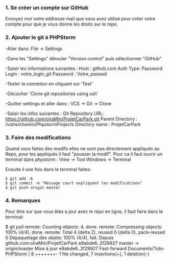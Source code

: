 ### 1. Se créer un compte sur GitHub

Envoyez moi votre addresse mail que vous avez utilisé pour créer votre compte pour que je vous donne les droits sur le repo.

### 2. Ajouter le git à PHPStorm

 -Aller dans: File -> Settings
  
 -Dans les "Settings" dérouler "Version control" puis sélectionner "GitHub"
 
 -Saisir les informations suivantes : 
        Host : github.com             Auth Type: Password
        Login : votre_login_git
        Password : Votre_passwd
        
 -Tester la connetion en cliquant sur 'Test'
 
 -Décocher 'Clone git repositories using ssh'
 
 -Quitter settings et aller dans :  VCS -> Git -> Clone
 
 -Saisir les infos suivantes : 
   Git Repository URL: https://github.com/oiraMm/ProjetCarPark.git
   Parent Directory : /votre/chemin/PhpstormProjects
   Directory name : ProjetCarPark

### 3. Faire des modifications

 Quand vous faites des modifs elles ne sont pas directement appliqués au Repo, pour les appliqués il faut "pousser la modif".
 Pour ca il faut ouvrir un terminal dans phpstorm : View -> Tool Windows -> Terminal

 Ensuite il une fois dans le terminal faites:

    $ git add -A
    $ git commit -m "Message court expliquant les modifications"
    $ git push origin master


### 4. Remarques

 Pour être sur que vous êtes a jour avec le repo en ligne, il faut faire dans le terminal:

$ git pull
remote: Counting objects: 4, done.
remote: Compressing objects: 100% (4/4), done.
remote: Total 4 (delta 2), reused 0 (delta 0), pack-reused 0
Dépaquetage des objets: 100% (4/4), fait.
Depuis github.com:oiraMm/ProjetCarPark
   e9abde6..2f29927  master     -> origin/master
Mise à jour e9abde6..2f29927
Fast-forward
 Documents/Tuto-PHPStorm | 8 +++++++-
 1 file changed, 7 insertions(+), 1 deletion(-)


   
   
